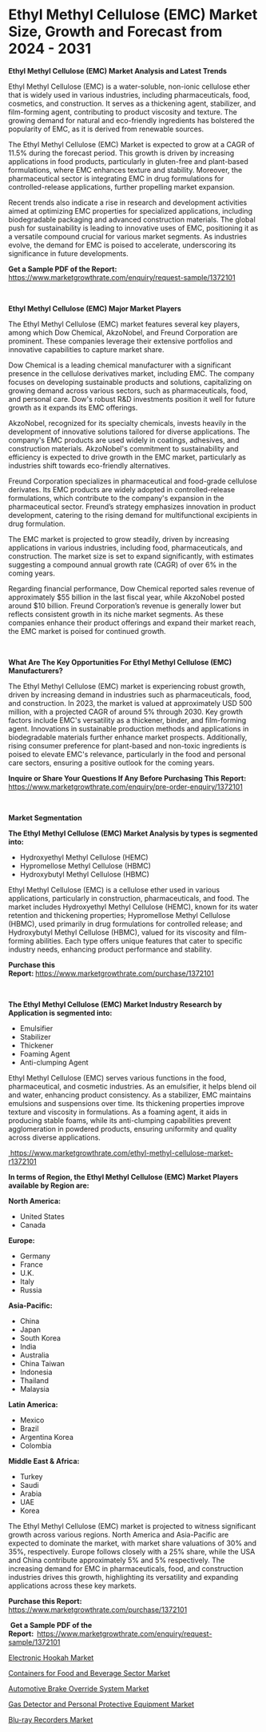 <p><h1>Ethyl Methyl Cellulose (EMC) Market Size, Growth and Forecast from 2024 - 2031</h1></p><p><strong>Ethyl Methyl Cellulose (EMC) Market Analysis and Latest Trends</strong></p>
<p><p>Ethyl Methyl Cellulose (EMC) is a water-soluble, non-ionic cellulose ether that is widely used in various industries, including pharmaceuticals, food, cosmetics, and construction. It serves as a thickening agent, stabilizer, and film-forming agent, contributing to product viscosity and texture. The growing demand for natural and eco-friendly ingredients has bolstered the popularity of EMC, as it is derived from renewable sources.</p><p>The Ethyl Methyl Cellulose (EMC) Market is expected to grow at a CAGR of 11.5% during the forecast period. This growth is driven by increasing applications in food products, particularly in gluten-free and plant-based formulations, where EMC enhances texture and stability. Moreover, the pharmaceutical sector is integrating EMC in drug formulations for controlled-release applications, further propelling market expansion. </p><p>Recent trends also indicate a rise in research and development activities aimed at optimizing EMC properties for specialized applications, including biodegradable packaging and advanced construction materials. The global push for sustainability is leading to innovative uses of EMC, positioning it as a versatile compound crucial for various market segments. As industries evolve, the demand for EMC is poised to accelerate, underscoring its significance in future developments.</p></p>
<p><strong>Get a Sample PDF of the Report:&nbsp;</strong> <a href="https://www.marketgrowthrate.com/enquiry/request-sample/1372101">https://www.marketgrowthrate.com/enquiry/request-sample/1372101</a></p>
<p>&nbsp;</p>
<p><strong>Ethyl Methyl Cellulose (EMC) Major Market Players</strong></p>
<p><p>The Ethyl Methyl Cellulose (EMC) market features several key players, among which Dow Chemical, AkzoNobel, and Freund Corporation are prominent. These companies leverage their extensive portfolios and innovative capabilities to capture market share.</p><p>Dow Chemical is a leading chemical manufacturer with a significant presence in the cellulose derivatives market, including EMC. The company focuses on developing sustainable products and solutions, capitalizing on growing demand across various sectors, such as pharmaceuticals, food, and personal care. Dow's robust R&D investments position it well for future growth as it expands its EMC offerings.</p><p>AkzoNobel, recognized for its specialty chemicals, invests heavily in the development of innovative solutions tailored for diverse applications. The company's EMC products are used widely in coatings, adhesives, and construction materials. AkzoNobel's commitment to sustainability and efficiency is expected to drive growth in the EMC market, particularly as industries shift towards eco-friendly alternatives.</p><p>Freund Corporation specializes in pharmaceutical and food-grade cellulose derivates. Its EMC products are widely adopted in controlled-release formulations, which contribute to the company's expansion in the pharmaceutical sector. Freund’s strategy emphasizes innovation in product development, catering to the rising demand for multifunctional excipients in drug formulation.</p><p>The EMC market is projected to grow steadily, driven by increasing applications in various industries, including food, pharmaceuticals, and construction. The market size is set to expand significantly, with estimates suggesting a compound annual growth rate (CAGR) of over 6% in the coming years. </p><p>Regarding financial performance, Dow Chemical reported sales revenue of approximately $55 billion in the last fiscal year, while AkzoNobel posted around $10 billion. Freund Corporation’s revenue is generally lower but reflects consistent growth in its niche market segments. As these companies enhance their product offerings and expand their market reach, the EMC market is poised for continued growth.</p></p>
<p>&nbsp;</p>
<p><strong>What Are The Key Opportunities For Ethyl Methyl Cellulose (EMC) Manufacturers?</strong></p>
<p><p>The Ethyl Methyl Cellulose (EMC) market is experiencing robust growth, driven by increasing demand in industries such as pharmaceuticals, food, and construction. In 2023, the market is valued at approximately USD 500 million, with a projected CAGR of around 5% through 2030. Key growth factors include EMC's versatility as a thickener, binder, and film-forming agent. Innovations in sustainable production methods and applications in biodegradable materials further enhance market prospects. Additionally, rising consumer preference for plant-based and non-toxic ingredients is poised to elevate EMC's relevance, particularly in the food and personal care sectors, ensuring a positive outlook for the coming years.</p></p>
<p><strong>Inquire or Share Your Questions If Any Before Purchasing This Report:</strong> <a href="https://www.marketgrowthrate.com/enquiry/pre-order-enquiry/1372101">https://www.marketgrowthrate.com/enquiry/pre-order-enquiry/1372101</a></p>
<p>&nbsp;</p>
<p><strong>Market Segmentation</strong></p>
<p><strong>The Ethyl Methyl Cellulose (EMC) Market Analysis by types is segmented into:</strong></p>
<p><ul><li>Hydroxyethyl Methyl Cellulose (HEMC)</li><li>Hypromellose Methyl Cellulose (HBMC)</li><li>Hydroxybutyl Methyl Cellulose (HBMC)</li></ul></p>
<p><p>Ethyl Methyl Cellulose (EMC) is a cellulose ether used in various applications, particularly in construction, pharmaceuticals, and food. The market includes Hydroxyethyl Methyl Cellulose (HEMC), known for its water retention and thickening properties; Hypromellose Methyl Cellulose (HBMC), used primarily in drug formulations for controlled release; and Hydroxybutyl Methyl Cellulose (HBMC), valued for its viscosity and film-forming abilities. Each type offers unique features that cater to specific industry needs, enhancing product performance and stability.</p></p>
<p><strong>Purchase this Report:&nbsp;</strong><a href="https://www.marketgrowthrate.com/purchase/1372101">https://www.marketgrowthrate.com/purchase/1372101</a></p>
<p>&nbsp;</p>
<p><strong>The Ethyl Methyl Cellulose (EMC) Market Industry Research by Application is segmented into:</strong></p>
<p><ul><li>Emulsifier</li><li>Stabilizer</li><li>Thickener</li><li>Foaming Agent</li><li>Anti-clumping Agent</li></ul></p>
<p><p>Ethyl Methyl Cellulose (EMC) serves various functions in the food, pharmaceutical, and cosmetic industries. As an emulsifier, it helps blend oil and water, enhancing product consistency. As a stabilizer, EMC maintains emulsions and suspensions over time. Its thickening properties improve texture and viscosity in formulations. As a foaming agent, it aids in producing stable foams, while its anti-clumping capabilities prevent agglomeration in powdered products, ensuring uniformity and quality across diverse applications.</p></p>
<p><a href="https://www.marketgrowthrate.com/ethyl-methyl-cellulose-market-r1372101">&nbsp;https://www.marketgrowthrate.com/ethyl-methyl-cellulose-market-r1372101</a></p>
<p><strong>In terms of Region, the Ethyl Methyl Cellulose (EMC) Market Players available by Region are:</strong></p>
<p>
    <p> <strong> North America: </strong>
        <ul>
            <li>United States</li>
            <li>Canada</li>
        </ul>
        </p> 
    <p> <strong> Europe: </strong>
        <ul>
            <li>Germany</li>
            <li>France</li>
            <li>U.K.</li>
            <li>Italy</li>
            <li>Russia</li>
        </ul>
        </p> 
    <p> <strong> Asia-Pacific: </strong>
        <ul>
            <li>China</li>
            <li>Japan</li>
            <li>South Korea</li>
            <li>India</li>
            <li>Australia</li>
            <li>China Taiwan</li>
            <li>Indonesia</li>
            <li>Thailand</li>
            <li>Malaysia</li>
        </ul>
        </p> 
    <p> <strong> Latin America: </strong>
        <ul>
            <li>Mexico</li>
            <li>Brazil</li>
            <li>Argentina Korea</li>
            <li>Colombia</li>
        </ul>
        </p> 
    <p> <strong> Middle East & Africa: </strong>
        <ul>
            <li>Turkey</li>
            <li>Saudi</li>
            <li>Arabia</li>
            <li>UAE</li>
            <li>Korea</li>
        </ul>
    </p>
    </p>
<p><p>The Ethyl Methyl Cellulose (EMC) market is projected to witness significant growth across various regions. North America and Asia-Pacific are expected to dominate the market, with market share valuations of 30% and 35%, respectively. Europe follows closely with a 25% share, while the USA and China contribute approximately 5% and 5% respectively. The increasing demand for EMC in pharmaceuticals, food, and construction industries drives this growth, highlighting its versatility and expanding applications across these key markets.</p></p>
<p><strong>Purchase this Report: </strong><a href="https://www.marketgrowthrate.com/purchase/1372101">https://www.marketgrowthrate.com/purchase/1372101</a></p>
<p>&nbsp;<strong>Get a Sample PDF of the Report:&nbsp;&nbsp;</strong><a href="https://www.marketgrowthrate.com/enquiry/request-sample/1372101">https://www.marketgrowthrate.com/enquiry/request-sample/1372101</a></p>
<p><strong></strong></p>
<p><p><a href="https://medium.com/@kavonhansen645/electronic-hookah-market-research-report-includes-analysis-on-market-size-share-and-growth-rate-at-62a90ba85be7">Electronic Hookah Market</a></p><p><a href="https://github.com/ChiragRP21/Market-Research-Report-List-6/blob/main/containers-for-food-and-beverage-sector-market.md">Containers for Food and Beverage Sector Market</a></p><p><a href="https://www.linkedin.com/pulse/global-perspectives-automotive-brake-override-system-market-trends-xz8nf">Automotive Brake Override System Market</a></p><p><a href="https://github.com/JakirUddin511/Market-Research-Report-List-1/blob/main/gas-detector-and-personal-protective-equipment-market.md">Gas Detector and Personal Protective Equipment Market</a></p><p><a href="https://medium.com/@kavonhansen645/blu-ray-recorders-industry-insights-report-analyzing-blu-ray-recorders-market-trends-e6ea2f576c1f?postPublishedType=repub">Blu-ray Recorders Market</a></p></p>